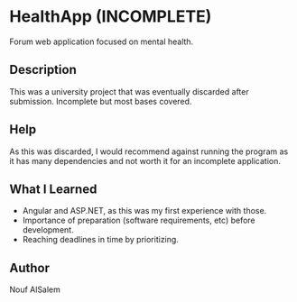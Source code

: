 # HealthApp (INCOMPLETE)

Forum web application focused on mental health. 

## Description

This was a university project that was eventually discarded after submission. Incomplete but most bases covered. 

## Help

As this was discarded, I would recommend against running the program as it has many dependencies and not worth it for an incomplete application.

## What I Learned 
- Angular and ASP.NET, as this was my first experience with those. 
- Importance of preparation (software requirements, etc) before development. 
- Reaching deadlines in time by prioritizing. 
## Author
Nouf AlSalem
